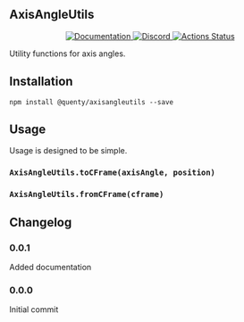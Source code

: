 ## AxisAngleUtils
<div align="center">
  <a href="http://quenty.github.io/api/">
    <img src="https://img.shields.io/badge/docs-website-green.svg" alt="Documentation" />
  </a>
  <a href="https://discord.gg/mhtGUS8">
    <img src="https://img.shields.io/badge/discord-nevermore-blue.svg" alt="Discord" />
  </a>
  <a href="https://github.com/Quenty/NevermoreEngine/actions">
    <img src="https://github.com/Quenty/NevermoreEngine/workflows/luacheck/badge.svg" alt="Actions Status" />
  </a>
</div>

Utility functions for axis angles.

## Installation
```
npm install @quenty/axisangleutils --save
```

## Usage
Usage is designed to be simple.

### `AxisAngleUtils.toCFrame(axisAngle, position)`

### `AxisAngleUtils.fromCFrame(cframe)`


## Changelog

### 0.0.1
Added documentation

### 0.0.0
Initial commit